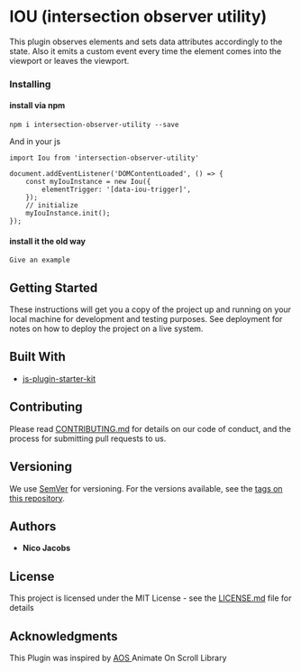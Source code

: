 # IOU (intersection observer utility)

This plugin observes elements and sets data attributes accordingly to the state.
Also it emits a custom event every time the element comes into the viewport or leaves the viewport.

### Installing

#### install via npm

```
npm i intersection-observer-utility --save
```

And in your js 

```
import Iou from 'intersection-observer-utility'

document.addEventListener('DOMContentLoaded', () => {
    const myIouInstance = new Iou({
        elementTrigger: '[data-iou-trigger]',
    });
    // initialize
    myIouInstance.init();
});

```

#### install it the old way


```
Give an example
```


## Getting Started

These instructions will get you a copy of the project up and running on your local machine for development and testing purposes. See deployment for notes on how to deploy the project on a live system.


## Built With

* [js-plugin-starter-kit](https://github.com/course-one/js-plugin-starter-kit) 

## Contributing

Please read [CONTRIBUTING.md](https://gist.github.com/PurpleBooth/b24679402957c63ec426) for details on our code of conduct, and the process for submitting pull requests to us.

## Versioning

We use [SemVer](http://semver.org/) for versioning. For the versions available, see the [tags on this repository](https://github.com/your/project/tags). 

## Authors

* **Nico Jacobs**


## License

This project is licensed under the MIT License - see the [LICENSE.md](LICENSE.md) file for details

## Acknowledgments

This Plugin was inspired by [AOS ](https://michalsnik.github.io/aos/) Animate On Scroll Library


